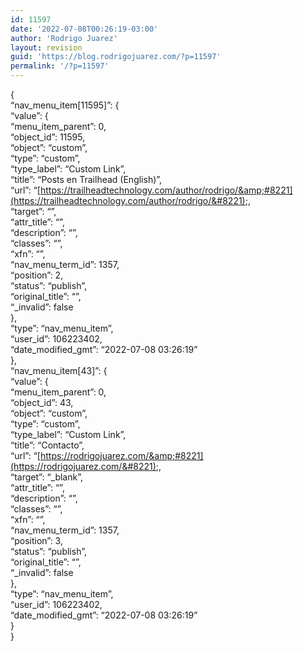 ```yaml
---
id: 11597
date: '2022-07-08T00:26:19-03:00'
author: 'Rodrigo Juarez'
layout: revision
guid: 'https://blog.rodrigojuarez.com/?p=11597'
permalink: '/?p=11597'
---
```


{  
 “nav\_menu\_item\[11595\]”: {  
 “value”: {  
 “menu\_item\_parent”: 0,  
 “object\_id”: 11595,  
 “object”: “custom”,  
 “type”: “custom”,  
 “type\_label”: “Custom Link”,  
 “title”: “Posts en Trailhead (English)”,  
 “url”: “[https://trailheadtechnology.com/author/rodrigo/&amp;#8221](https://trailheadtechnology.com/author/rodrigo/&#8221);,  
 “target”: “”,  
 “attr\_title”: “”,  
 “description”: “”,  
 “classes”: “”,  
 “xfn”: “”,  
 “nav\_menu\_term\_id”: 1357,  
 “position”: 2,  
 “status”: “publish”,  
 “original\_title”: “”,  
 “\_invalid”: false  
 },  
 “type”: “nav\_menu\_item”,  
 “user\_id”: 106223402,  
 “date\_modified\_gmt”: “2022-07-08 03:26:19”  
 },  
 “nav\_menu\_item\[43\]”: {  
 “value”: {  
 “menu\_item\_parent”: 0,  
 “object\_id”: 43,  
 “object”: “custom”,  
 “type”: “custom”,  
 “type\_label”: “Custom Link”,  
 “title”: “Contacto”,  
 “url”: “[https://rodrigojuarez.com/&amp;#8221](https://rodrigojuarez.com/&#8221);,  
 “target”: “\_blank”,  
 “attr\_title”: “”,  
 “description”: “”,  
 “classes”: “”,  
 “xfn”: “”,  
 “nav\_menu\_term\_id”: 1357,  
 “position”: 3,  
 “status”: “publish”,  
 “original\_title”: “”,  
 “\_invalid”: false  
 },  
 “type”: “nav\_menu\_item”,  
 “user\_id”: 106223402,  
 “date\_modified\_gmt”: “2022-07-08 03:26:19”  
 }  
}